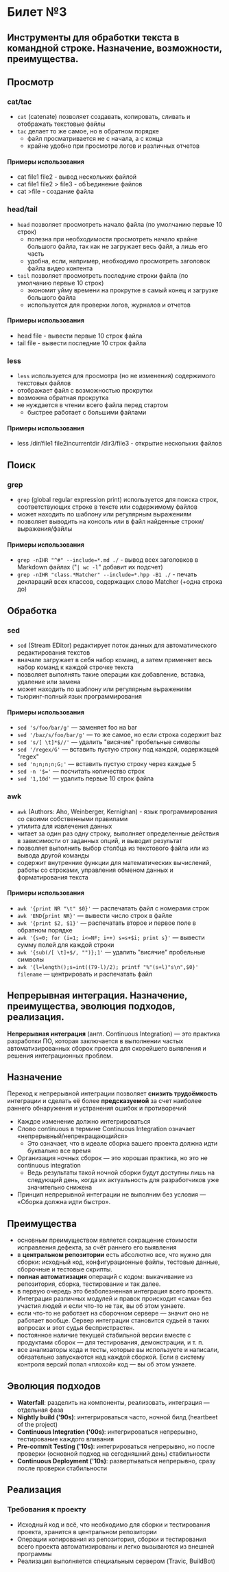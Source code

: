 # Билет №3
## Инструменты для обработки текста в командной строке. Назначение, возможности, преимущества.

## Просмотр

### cat/tac

* `cat` (catenate) позволяет создавать, копировать, сливать и отображать текстовые файлы
* `tac` делает то же самое, но в обратном порядке
    * файл просматривается не с начала, а с конца
    * крайне удобно при просмотре логов и различных отчетов

#### Примеры использования

* cat file1 file2 - вывод нескольких файлой
* cat file1 file2 > file3 - обЪединение файлов
* cat >file - создание файла

### head/tail

* `head` позволяет просмотреть начало файла (по умолчанию первые 10 строк)
    * полезна при необходимости просмотреть начало крайне большого файла, так как не загружает весь файл, а лишь его часть
    * удобна, если, например, необходимо просмотреть заголовок файла видео контента
* `tail` позволяет просмотреть последние строки файла (по умолчанию первые 10 строк)
    * экономит уйму времени на прокрутке в самый конец и загрузке большого файла
    * используется для проверки логов, журналов и отчетов

#### Примеры использования

* head file - вывести первые 10 строк файла
* tail file - вывести последние 10 строк файла

### less

* `less` используется для просмотра (но не изменения) содержимого текстовых файлов
* отображает файл с возможностью прокрутки
* возможна обратная прокрутка
* не нуждается в чтении всего файла перед стартом
    * быстрее работает с большими файлами

#### Примеры использования
* less /dir/file1 file2incurrentdir /dir3/file3 - открытие нескольких файлов

## Поиск

### grep

 * `grep` (global regular expression print) используется для поиска строк, соответствующих строке в тексте или содержимому файлов
 * может находить по шаблону или регулярным выражениям
 * позволяет выводить на консоль или в файл найденные строки/выражения/файлы

#### Примеры использования

* `grep -nIHR "^#" --include=*.md ./` - вывод всех заголовков в Markdown файлах ("`| wc -l`" добавит их подсчет)
* `grep -nIHR "class.*Matcher" --include=*.hpp -B1 ./` - печать деклараций всех классов, содержащих слово Matcher (+одна строка до)

## Обработка

### sed
* `sed` (Stream EDitor) редактирует поток данных для автоматического редактирования текстов
* вначале загружает в себя набор команд, а затем применяет весь набор команд к каждой строчке текста
* позволяет выполнять такие операции как добавление, вставка, удаление или замена
* может находить по шаблону или регулярным выражениям
* тьюринг-полный язык программирования

#### Примеры использования

* `sed 's/foo/bar/g'` — заменяет foo на bar
* `sed '/baz/s/foo/bar/g'` — то же самое, но если строка содержит baz
* `sed 's/[ \t]*$//'` — удалить "висячие" пробельные символы
* `sed '/regex/G'` — вставить пустую строку под каждой, содержащей "regex"
* `sed 'n;n;n;n;G;'` — вставить пустую строку через каждые 5
* `sed -n '$='` — посчитать количество строк
* `sed '1,10d'` — удалить первые 10 строк файла

### awk

* `awk` (Authors: Aho, Weinberger, Kernighan) - язык программирования со своими собственными правилами
* утилита для извлечения данных
* читает за один раз одну строку, выполняет определенные действия в зависимости от заданных опций, и выводит результат
* позволяет выполнить выбор столбца из текстового файла или из вывода другой команды
* содержит внутренние функции для математических вычислений, работы со строками, управления обменом данных и форматирования текста

#### Примеры использования

* `awk '{print NR "\t" $0}'` — распечатать файл с номерами строк
* `awk 'END{print NR}'` — вывести число строк в файле
* `awk '{print $2, $1}'` — распечатать второе и первое поле в обратном порядке
* `awk '{s=0; for (i=1; i<=NF; i++) s=s+$i; print s}'` — вывести сумму полей для каждой строки
* `awk '{sub(/[ \t]+$/, "")};1'` — удалить "висячие" пробельные символы
* `awk '{l=length();s=int((79-l)/2); printf "%"(s+l)"s\n",$0}' filename` — центрировать и распечатать файл


## Непрерывная интеграция. Назначение, преимущества, эволюция подходов, реализация.

__Непрерывная интеграция__ (англ. Continuous Integration) — это практика разработки ПО, которая заключается в выполнении частых автоматизированных сборок проекта для скорейшего выявления и решения интеграционных проблем.

## Назначение

Переход к непрерывной интеграции позволяет **снизить трудоёмкость** интеграции и сделать её более **предсказуемой** за счет наиболее раннего обнаружения и устранения ошибок и противоречий

* Каждое изменение должно интегрироваться
* Слово continuous в термине Continuous Integration означает «непрерывный/непрекращающийся»
    * Это означает, что в идеале сборка вашего проекта должна идти буквально все время
* Организация ночных сборок — это хорошая практика, но это не continuous integration
    * Ведь результаты такой ночной сборки будут доступны лишь на следующий день, когда их актуальность для разработчиков уже значительно снижена
* Принцип непрерывной интеграции не выполним без условия — «Сборка должна идти быстро».

## Преимущества

* основным преимуществом является сокращение стоимости исправления дефекта, за счёт раннего его выявления
* в __центральном репозитории__ есть абсолютно все, что нужно для сборки: исходный код, конфигурационные файлы, тестовые данные, сборочные и тестовые скрипты.
* __полная автоматизация__ операций с кодом: выкачивание из репозитория, сборка, тестирование и так далее.
* в первую очередь это безболезненная интеграция всего проекта. Интеграция различных модулей и правок происходит «сама» без участия людей и если что-то не так, вы об этом узнаете.
* если что-то не работает на сборочном сервере — значит оно не работает вообще. Сервер интеграции становится судьей в таких вопросах и этот судья беспристрастен.
* постоянное наличие текущей стабильной версии вместе с продуктами сборок — для тестирования, демонстрации, и т. п.
* все анализаторы кода и тесты, которые вы используете и написали, обязательно запускаются над каждой сборкой. Если в систему контроля версий попал «плохой» код — вы об этом узнаете.

## Эволюция подходов

* __Waterfall__: разделить на компоненты, реализовать, интеграция — отдельная фаза
* __Nightly build ('90s)__: интегрироваться часто, ночной билд (heartbeet of the project)
* __Continuous Integration ('00s)__: интегрироваться непрерывно, тестирование каждого вливания
* __Pre-commit Testing ('10s)__: интегрироваться непрерывно, но после проверки (основной подход на сегодняшний день) стабильности
* __Continuous Deployment ('10s)__: развертываться непрерывно, сразу после проверки стабильности

## Реализация

### Требования к проекту

* Исходный код и всё, что необходимо для сборки и тестирования проекта, хранится в центральном репозитории
* Операции копирования из репозитория, сборки и тестирования всего проекта автоматизированы и легко вызываются из внешней программы
* Реализация выполняется специальным сервером (Travic, BuildBot)
